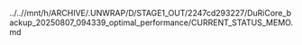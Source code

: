 ../..//mnt/h/ARCHIVE/.UNWRAP/D/STAGE1_OUT/2247cd293227/DuRiCore_backup_20250807_094339_optimal_performance/CURRENT_STATUS_MEMO.md